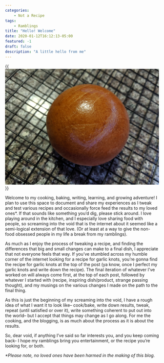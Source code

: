 ```yaml
---
categories:
    - Not a Recipe
tags:
    - Ramblings
title: "Hello! Welcome"
date: 2020-01-12T16:12:13-05:00
featured: -1
draft: false
description: "A little hello from me"
---
```


{{<img sizes="(max-width: 1000px) 400px, 600px" src="card-img.jpg" bundle="true" class="mx-auto d-block mt-4 mb-4" alt="brioche bun">}}

Welcome to my cooking, baking, writing, learning, and growing adventure! I plan
to use this space to document and share my experiences as I tweak and test
various recipes and occasionally force feed the results to my loved ones\*. If
that sounds like something you’d dig, please stick around. I love playing around
in the kitchen, and I especially love sharing food with people, so screaming
into the void that is the internet about it seemed like a semi-logical extension
of that love. (Or at least at a way to give the non-food obsessed people in my
life a break from my ramblings).

As much as I enjoy the process of tweaking a recipe, and finding the differences
that big and small changes can make to a final dish, I appreciate that not
everyone feels that way. If you’ve stumbled across my humble corner of the
internet looking for a recipe for garlic knots, you’re gonna find the recipe for
garlic knots at the top of the post (ya know, once I perfect my garlic knots and
write down the recipe). The final iteration of whatever I’ve worked on will
always come first, at the top of each post, followed by whatever I started with
(recipe, inspiring dish/product, strange passing thought), and my musings on the
various changes I made on the path to the final thing.

As this is just the beginning of my screaming into the void, I have a rough idea
of what I want it to look like– cook/bake, write down results, tweak, repeat
(until satisfied or over it), write something coherent to put out into the
world– but I accept that things may change as I go along. For me the cooking,
and the blogging, is as much about the process as it is about the results.

So, dear void, if anything I’ve said so far interests you, and you keep coming
back- I hope my ramblings bring you entertainment, or the recipe you’re looking
for, or both.

_\*Please note, no loved ones have been harmed in the making of this blog._
